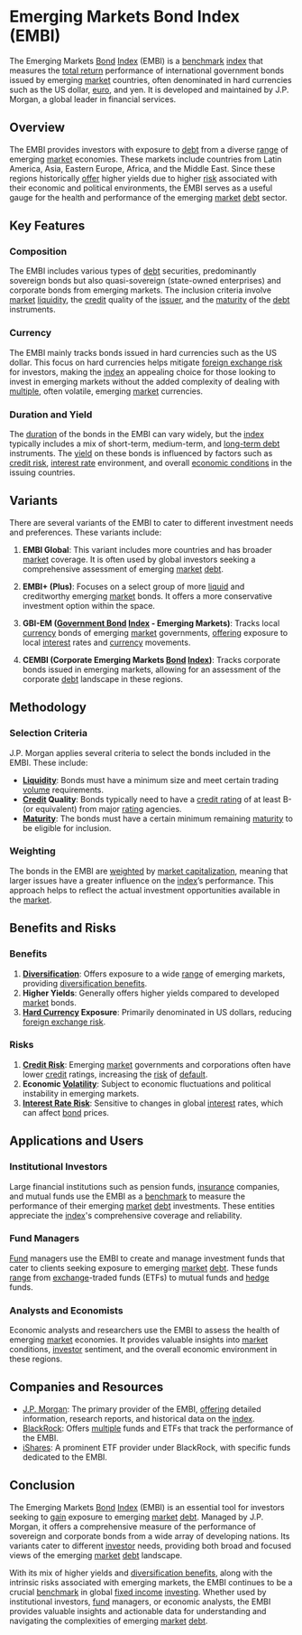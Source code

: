 # Emerging Markets Bond Index (EMBI)

The Emerging Markets [Bond](../b/bond.md) [Index](../i/index_instrument.md) (EMBI) is a [benchmark](../b/benchmark.md) [index](../i/index_instrument.md) that measures the [total return](../t/total_return.md) performance of international government bonds issued by emerging [market](../m/market.md) countries, often denominated in hard currencies such as the US dollar, [euro](../e/euro.md), and yen. It is developed and maintained by J.P. Morgan, a global leader in financial services. 

## Overview

The EMBI provides investors with exposure to [debt](../d/debt.md) from a diverse [range](../r/range.md) of emerging [market](../m/market.md) economies. These markets include countries from Latin America, Asia, Eastern Europe, Africa, and the Middle East. Since these regions historically [offer](../o/offer.md) higher yields due to higher [risk](../r/risk.md) associated with their economic and political environments, the EMBI serves as a useful gauge for the health and performance of the emerging [market](../m/market.md) [debt](../d/debt.md) sector.

## Key Features

### Composition

The EMBI includes various types of [debt](../d/debt.md) securities, predominantly sovereign bonds but also quasi-sovereign (state-owned enterprises) and corporate bonds from emerging markets. The inclusion criteria involve [market](../m/market.md) [liquidity](../l/liquidity.md), the [credit](../c/credit.md) quality of the [issuer](../i/issuer.md), and the [maturity](../m/maturity.md) of the [debt](../d/debt.md) instruments.

### Currency

The EMBI mainly tracks bonds issued in hard currencies such as the US dollar. This focus on hard currencies helps mitigate [foreign exchange risk](../f/foreign_exchange_risk.md) for investors, making the [index](../i/index_instrument.md) an appealing choice for those looking to invest in emerging markets without the added complexity of dealing with [multiple](../m/multiple.md), often volatile, emerging [market](../m/market.md) currencies.

### Duration and Yield

The [duration](../d/duration.md) of the bonds in the EMBI can vary widely, but the [index](../i/index_instrument.md) typically includes a mix of short-term, medium-term, and [long-term debt](../l/long-term_debt.md) instruments. The [yield](../y/yield.md) on these bonds is influenced by factors such as [credit risk](../c/credit_risk.md), [interest rate](../i/interest_rate.md) environment, and overall [economic conditions](../e/economic_conditions.md) in the issuing countries.

## Variants

There are several variants of the EMBI to cater to different investment needs and preferences. These variants include:

1. **EMBI Global**: This variant includes more countries and has broader [market](../m/market.md) coverage. It is often used by global investors seeking a comprehensive assessment of emerging [market](../m/market.md) [debt](../d/debt.md).
   
2. **EMBI+ (Plus)**: Focuses on a select group of more [liquid](../l/liquid.md) and creditworthy emerging [market](../m/market.md) bonds. It offers a more conservative investment option within the space.

3. **GBI-EM ([Government Bond](../g/government_bond.md) [Index](../i/index_instrument.md) - Emerging Markets)**: Tracks local [currency](../c/currency.md) bonds of emerging [market](../m/market.md) governments, [offering](../o/offering.md) exposure to local [interest](../i/interest.md) rates and [currency](../c/currency.md) movements.

4. **CEMBI (Corporate Emerging Markets [Bond](../b/bond.md) [Index](../i/index_instrument.md))**: Tracks corporate bonds issued in emerging markets, allowing for an assessment of the corporate [debt](../d/debt.md) landscape in these regions. 

## Methodology

### Selection Criteria

J.P. Morgan applies several criteria to select the bonds included in the EMBI. These include:

- **[Liquidity](../l/liquidity.md)**: Bonds must have a minimum size and meet certain trading [volume](../v/volume.md) requirements.
- **[Credit](../c/credit.md) Quality**: Bonds typically need to have a [credit rating](../c/credit_rating.md) of at least B- (or equivalent) from major [rating](../r/rating.md) agencies.
- **[Maturity](../m/maturity.md)**: The bonds must have a certain minimum remaining [maturity](../m/maturity.md) to be eligible for inclusion.

### Weighting

The bonds in the EMBI are [weighted](../w/weighted.md) by [market capitalization](../m/market_capitalization.md), meaning that larger issues have a greater influence on the [index](../i/index_instrument.md)’s performance. This approach helps to reflect the actual investment opportunities available in the [market](../m/market.md). 

## Benefits and Risks

### Benefits

1. **[Diversification](../d/diversification.md)**: Offers exposure to a wide [range](../r/range.md) of emerging markets, providing [diversification benefits](../d/diversification_benefits.md).
2. **Higher Yields**: Generally offers higher yields compared to developed [market](../m/market.md) bonds.
3. **[Hard Currency](../h/hard_currency.md) Exposure**: Primarily denominated in US dollars, reducing [foreign exchange risk](../f/foreign_exchange_risk.md).

### Risks

1. **[Credit Risk](../c/credit_risk.md)**: Emerging [market](../m/market.md) governments and corporations often have lower [credit](../c/credit.md) ratings, increasing the [risk](../r/risk.md) of [default](../d/default.md).
2. **Economic [Volatility](../v/volatility.md)**: Subject to economic fluctuations and political instability in emerging markets.
3. **[Interest Rate Risk](../i/interest_rate_risk.md)**: Sensitive to changes in global [interest](../i/interest.md) rates, which can affect [bond](../b/bond.md) prices.

## Applications and Users

### Institutional Investors

Large financial institutions such as pension funds, [insurance](../i/insurance.md) companies, and mutual funds use the EMBI as a [benchmark](../b/benchmark.md) to measure the performance of their emerging [market](../m/market.md) [debt](../d/debt.md) investments. These entities appreciate the [index](../i/index_instrument.md)'s comprehensive coverage and reliability.

### Fund Managers

[Fund](../f/fund.md) managers use the EMBI to create and manage investment funds that cater to clients seeking exposure to emerging [market](../m/market.md) [debt](../d/debt.md). These funds [range](../r/range.md) from [exchange](../e/exchange.md)-traded funds (ETFs) to mutual funds and [hedge](../h/hedge.md) funds.

### Analysts and Economists

Economic analysts and researchers use the EMBI to assess the health of emerging [market](../m/market.md) economies. It provides valuable insights into [market](../m/market.md) conditions, [investor](../i/investor.md) sentiment, and the overall economic environment in these regions.

## Companies and Resources

- [J.P. Morgan](https://www.jpmorgan.com/solutions/cib/markets/index-research/emerging-markets/embi): The primary provider of the EMBI, [offering](../o/offering.md) detailed information, research reports, and historical data on the [index](../i/index_instrument.md).
- [BlackRock](https://www.blackrock.com): Offers [multiple](../m/multiple.md) funds and ETFs that track the performance of the EMBI.
- [iShares](https://www.ishares.com): A prominent ETF provider under BlackRock, with specific funds dedicated to the EMBI.

## Conclusion

The Emerging Markets [Bond](../b/bond.md) [Index](../i/index_instrument.md) (EMBI) is an essential tool for investors seeking to [gain](../g/gain.md) exposure to emerging [market](../m/market.md) [debt](../d/debt.md). Managed by J.P. Morgan, it offers a comprehensive measure of the performance of sovereign and corporate bonds from a wide array of developing nations. Its variants cater to different [investor](../i/investor.md) needs, providing both broad and focused views of the emerging [market](../m/market.md) [debt](../d/debt.md) landscape.

With its mix of higher yields and [diversification benefits](../d/diversification_benefits.md), along with the intrinsic risks associated with emerging markets, the EMBI continues to be a crucial [benchmark](../b/benchmark.md) in global [fixed income](../f/fixed_income.md) [investing](../i/investing.md). Whether used by institutional investors, [fund](../f/fund.md) managers, or economic analysts, the EMBI provides valuable insights and actionable data for understanding and navigating the complexities of emerging [market](../m/market.md) [debt](../d/debt.md).